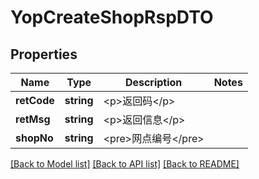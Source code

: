 # YopCreateShopRspDTO

## Properties
Name | Type | Description | Notes
------------ | ------------- | ------------- | -------------
**retCode** | **string** | &lt;p&gt;返回码&lt;/p&gt; | 
**retMsg** | **string** | &lt;p&gt;返回信息&lt;/p&gt; | 
**shopNo** | **string** | &lt;pre&gt;网点编号&lt;/pre&gt; | 

[[Back to Model list]](../README.md#documentation-for-models) [[Back to API list]](../README.md#documentation-for-api-endpoints) [[Back to README]](../README.md)


